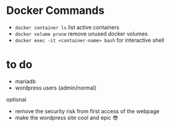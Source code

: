 

# Docker Commands
- `docker container ls` list active containers
- `docker volume prune` remove unused docker volumes
- `docker exec -it <container-name> bash` for interactive shell


# to do
- mariadb
- wordpress users (admin/normal)

optional
- remove the security risk from first access of the webpage
- make the wordpress site cool and epic 😎
